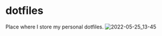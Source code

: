 # dotfiles
Place where I store my personal dotfiles.
![2022-05-25_13-45](https://user-images.githubusercontent.com/91333841/170255005-3dec6efc-f833-40a3-a167-56a85894ed28.png)
